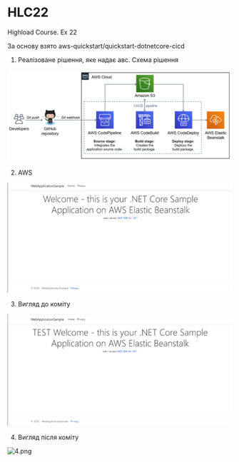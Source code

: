 # HLC22
Highload Course. Ex 22

За основу взято aws-quickstart/quickstart-dotnetcore-cicd

1. Реалізоване рішення, яке надає авс. Схема рішення

![1.png](resources/1.png)

2. AWS

![2.png](resources/2.png)

3. Вигляд до коміту

![3.png](resources/3.png)

4. Вигляд після коміту 

![4.png](resources/4.png)
